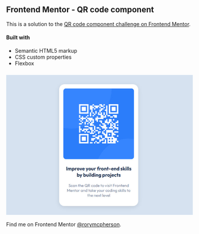 ## Frontend Mentor - QR code component

This is a solution to the [QR code component challenge on Frontend Mentor](https://www.frontendmentor.io/challenges/qr-code-component-iux_sIO_H).

#### Built with

- Semantic HTML5 markup
- CSS custom properties
- Flexbox

###

![](./images/screenshot.jpg)

Find me on Frontend Mentor [@rorymcpherson](https://www.frontendmentor.io/profile/rorymcpherson).
